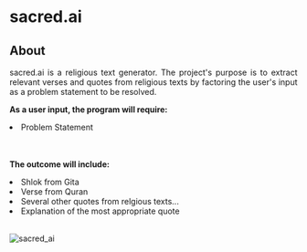 # sacred.ai

## About
<p align="justify"> 
sacred.ai is a religious text generator. The project's purpose is to extract relevant verses and quotes from religious texts by factoring the user's input as a problem statement to be resolved.
  
**As a user input, the program will require:**
<li> Problem Statement </li>
<br> <br>
  
**The outcome will include:**
  <li> Shlok from Gita </ul>
  <li> Verse from Quran </ul>
  <li> Several other quotes from relgious texts... </li>
  <li> Explanation of the most appropriate quote </li>
<br>
  
![sacred_ai](https://user-images.githubusercontent.com/91457798/222340005-66fd1185-76b7-4408-905b-5e1daa114818.jpg)
